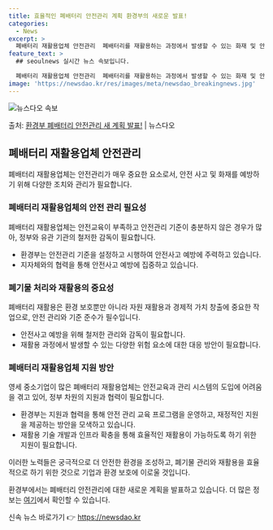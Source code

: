```yaml
---
title: 효율적인 폐배터리 안전관리 계획 환경부의 새로운 발표!
categories:
  - News
excerpt: >
  폐배터리 재활용업체 안전관리  폐배터리를 재활용하는 과정에서 발생할 수 있는 화재 및 안전사고를 예방하기 위…
feature_text: >
  ## seoulnews 실시간 뉴스 속보입니다.

  폐배터리 재활용업체 안전관리  폐배터리를 재활용하는 과정에서 발생할 수 있는 화재 및 안전사고를 예방하기 위…
image: 'https://newsdao.kr/res/images/meta/newsdao_breakingnews.jpg'
---
```


![뉴스다오 속보](https://newsdao.kr/res/images/meta/newsdao_breakingnews.jpg)

<p>출처: <a href="https://newsdao.kr/4511" rel="dofollow">환경부 폐배터리 안전관리 새 계획 발표!</a> | 뉴스다오</p>

<h2 data-ke-size="size26">폐배터리 재활용업체 안전관리</h2>
폐배터리 재활용업체는 안전관리가 매우 중요한 요소로서, 안전 사고 및 화재를 예방하기 위해 다양한 조치와 관리가 필요합니다.

<h3>폐배터리 재활용업체의 안전 관리 필요성</h3>
<p data-ke-size="size16">폐배터리 재활용업체는 안전교육이 부족하고 안전관리 기준이 충분하지 않은 경우가 많아, 정부와 유관 기관의 철저한 감독이 필요합니다.</p>
<ul>
  <li>환경부는 안전관리 기준을 설정하고 시행하여 안전사고 예방에 주력하고 있습니다.</li>
  <li>지자체와의 협력을 통해 안전사고 예방에 집중하고 있습니다.</li>
</ul>

<h3>폐기물 처리와 재활용의 중요성</h3>
<p data-ke-size="size16">폐배터리 재활용은 환경 보호뿐만 아니라 자원 재활용과 경제적 가치 창출에 중요한 작업으로, 안전 관리와 기준 준수가 필수입니다.</p>
<ul>
  <li>안전사고 예방을 위해 철저한 관리와 감독이 필요합니다.</li>
  <li>재활용 과정에서 발생할 수 있는 다양한 위험 요소에 대한 대응 방안이 필요합니다.</li>
</ul>

<h3>폐배터리 재활용업체 지원 방안</h3>
<p data-ke-size="size16">영세 중소기업이 많은 폐배터리 재활용업체는 안전교육과 관리 시스템의 도입에 어려움을 겪고 있어, 정부 차원의 지원과 협력이 필요합니다.</p>
<ul>
  <li>환경부는 지원과 협력을 통해 안전 관리 교육 프로그램을 운영하고, 재정적인 지원을 제공하는 방안을 모색하고 있습니다.</li>
  <li>재활용 기술 개발과 인프라 확충을 통해 효율적인 재활용이 가능하도록 하기 위한 지원이 필요합니다.</li>
</ul>

이러한 노력들은 궁극적으로 더 안전한 환경을 조성하고, 폐기물 관리와 재활용을 효율적으로 하기 위한 것으로 기업과 환경 보호에 이로울 것입니다.

환경부에서는 폐배터리 안전관리에 대한 새로운 계획을 발표하고 있습니다. 더 많은 정보는 <a href="https://newsdao.kr/4511">여기</a>에서 확인할 수 있습니다. 

신속 뉴스 바로가기 👉 <a href="https://newsdao.kr" rel="dofollow">https://newsdao.kr</a>


